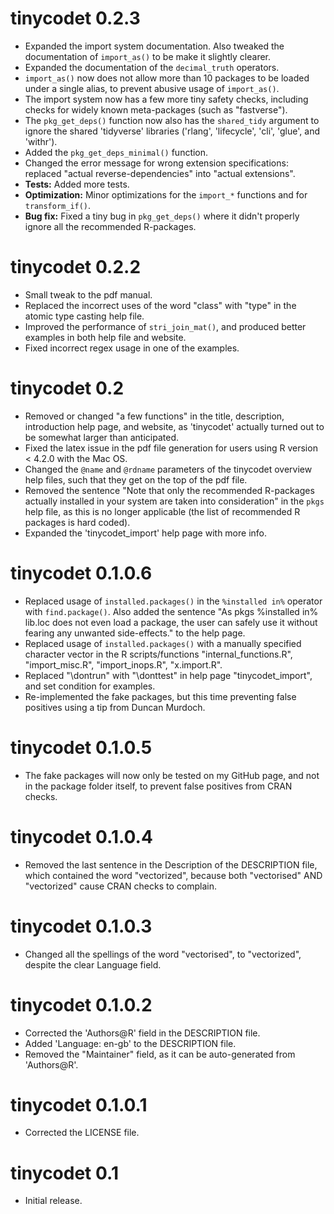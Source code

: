 # tinycodet 0.2.3
* Expanded the import system documentation. Also tweaked the documentation of `import_as()` to be make it slightly clearer.
* Expanded the documentation of the `decimal_truth` operators.
* `import_as()` now does not allow more than 10 packages to be loaded under a single alias, to prevent abusive usage of `import_as()`.
* The import system now has a few more tiny safety checks, including checks for widely known meta-packages (such as "fastverse").
* The `pkg_get_deps()` function now also has the `shared_tidy` argument to ignore the shared 'tidyverse' libraries ('rlang', 'lifecycle', 'cli', 'glue', and 'withr').
* Added the `pkg_get_deps_minimal()` function.
* Changed the error message for wrong extension specifications: replaced "actual reverse-dependencies" into "actual extensions".
* **Tests:** Added more tests.
* **Optimization:** Minor optimizations for the `import_*` functions and for `transform_if()`.
* **Bug fix:** Fixed a tiny bug in `pkg_get_deps()` where it didn't properly ignore all the recommended R-packages.


# tinycodet 0.2.2
* Small tweak to the pdf manual.
* Replaced the incorrect uses of the word "class" with "type" in the atomic type casting help file.
* Improved the performance of `stri_join_mat()`, and produced better examples in both help file and website.
* Fixed incorrect regex usage in one of the examples.


# tinycodet 0.2
* Removed or changed "a few functions" in the title, description, introduction help page, and website, as 'tinycodet' actually turned out to be somewhat larger than anticipated.
* Fixed the latex issue in the pdf file generation for users using R version < 4.2.0 with the Mac OS.
* Changed the `@name` and `@rdname` parameters of the tinycodet overview help files, such that they get on the top of the pdf file.
* Removed the sentence "Note that only the recommended R-packages actually installed in your system are taken into consideration" in the `pkgs` help file, as this is no longer applicable (the list of recommended R packages is hard coded).
* Expanded the 'tinycodet_import' help page with more info.


# tinycodet 0.1.0.6
* Replaced usage of `installed.packages()` in the `%installed in%` operator with `find.package()`. Also added the sentence "As pkgs %installed in% lib.loc does not even load a package, the user can safely use it without fearing any unwanted side-effects." to the help page.
* Replaced usage of `installed.packages()` with a manually specified character vector in the R scripts/functions "internal_functions.R", "import_misc.R", "import_inops.R", "x.import.R".
* Replaced "\dontrun" with "\donttest" in help page "tinycodet_import", and set condition for examples.
* Re-implemented the fake packages, but this time preventing false positives using a tip from Duncan Murdoch.


# tinycodet 0.1.0.5
* The fake packages will now only be tested on my GitHub page, and not in the package folder itself, to prevent false positives from CRAN checks.

# tinycodet 0.1.0.4
* Removed the last sentence in the Description of the DESCRIPTION file, which contained the word "vectorized", because both "vectorised" AND "vectorized" cause CRAN checks to complain.

# tinycodet 0.1.0.3
* Changed all the spellings of the word "vectorised", to "vectorized", despite the clear Language field.

# tinycodet 0.1.0.2
* Corrected the 'Authors@R' field in the DESCRIPTION file.
* Added 'Language: en-gb' to the DESCRIPTION file.
* Removed the "Maintainer" field, as it can be auto-generated from 'Authors@R'.

# tinycodet 0.1.0.1

* Corrected the LICENSE file.

# tinycodet 0.1

* Initial release.

